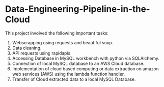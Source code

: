 # Data-Engineering-Pipeline-in-the-Cloud


This project involved the following important tasks:
1. Webscrapping using requests and beautiful soup. 
2. Data cleaning. 
3. API requests using rapidapis. 
4. Accessing Database in MySQL workbench with python via SQLAlchemy.
5. Connection of local MySQL database to an AWS Cloud database.
6. Implementation of cloud based computing or data extraction on amazon web services (AWS) using the lambda function handler.
7. Transfer of Cloud extracted data to a local MySQL Database.
